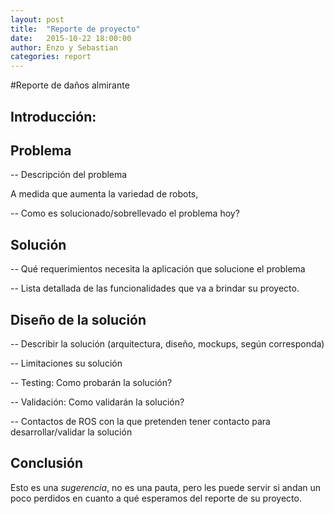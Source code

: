 ```yaml
---
layout: post
title:  "Reporte de proyecto"
date:   2015-10-22 18:00:00
author: Enzo y Sebastian
categories: report
---
```

#Reporte de daños almirante

## Introducción:

## Problema

-- Descripción del problema

A medida que aumenta la variedad de robots,

-- Como es solucionado/sobrellevado el problema hoy?

## Solución

-- Qué requerimientos necesita la aplicación que solucione el problema

-- Lista detallada de las funcionalidades que va a brindar su proyecto.

## Diseño de la solución

-- Describir la solución (arquitectura, diseño, mockups, según corresponda)

-- Limitaciones su solución

-- Testing: Como probarán la solución?

-- Validación: Como validarán la solución?

-- Contactos de ROS con la que pretenden tener contacto para desarrollar/validar la solución

## Conclusión

Esto es una _sugerencia_, no es una pauta, pero les puede servir si andan un poco perdidos en cuanto a qué esperamos del reporte de su proyecto.

